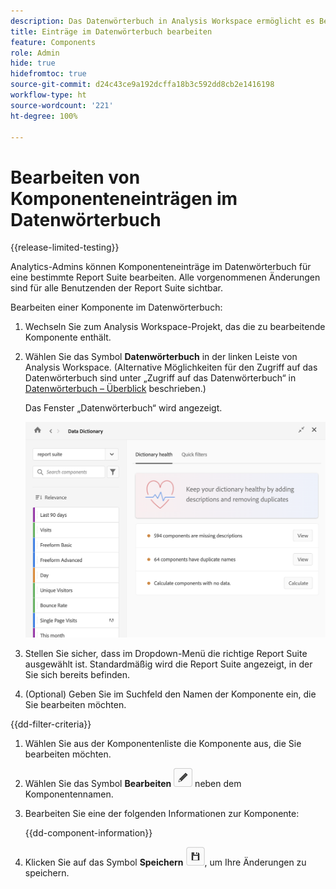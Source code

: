 ```yaml
---
description: Das Datenwörterbuch in Analysis Workspace ermöglicht es Benutzenden, die verschiedenen Komponenten in Analysis Workspace zu katalogisieren und im Auge zu behalten, einschließlich ihres Verwendungszwecks, welche genehmigt sind, welche Duplikate sind usw.
title: Einträge im Datenwörterbuch bearbeiten
feature: Components
role: Admin
hide: true
hidefromtoc: true
source-git-commit: d24c43ce9a192dcffa18b3c592dd8cb2e1416198
workflow-type: ht
source-wordcount: '221'
ht-degree: 100%

---
```


# Bearbeiten von Komponenteneinträgen im Datenwörterbuch

{{release-limited-testing}}

Analytics-Admins können Komponenteneinträge im Datenwörterbuch für eine bestimmte Report Suite bearbeiten. Alle vorgenommenen Änderungen sind für alle Benutzenden der Report Suite sichtbar.

Bearbeiten einer Komponente im Datenwörterbuch:

1. Wechseln Sie zum Analysis Workspace-Projekt, das die zu bearbeitende Komponente enthält.

1. Wählen Sie das Symbol **Datenwörterbuch** in der linken Leiste von Analysis Workspace. (Alternative Möglichkeiten für den Zugriff auf das Datenwörterbuch sind unter „Zugriff auf das Datenwörterbuch“ in [Datenwörterbuch – Überblick](/help/analyze/analysis-workspace/components/data-dictionary/data-dictionary-overview.md) beschrieben.)

   Das Fenster „Datenwörterbuch“ wird angezeigt.

   ![Adminansicht des Datenwörterbuchs](assets/data-dictionary-admin.png)

1. Stellen Sie sicher, dass im Dropdown-Menü die richtige Report Suite ausgewählt ist. Standardmäßig wird die Report Suite angezeigt, in der Sie sich bereits befinden.

1. (Optional) Geben Sie im Suchfeld den Namen der Komponente ein, die Sie bearbeiten möchten.

{{dd-filter-criteria}}

1. Wählen Sie aus der Komponentenliste die Komponente aus, die Sie bearbeiten möchten.

1. Wählen Sie das Symbol **Bearbeiten** ![Datenwörterbuch bearbeiten](assets/data-dictionary-edit-icon.png) neben dem Komponentennamen.

1. Bearbeiten Sie eine der folgenden Informationen zur Komponente:

   {{dd-component-information}}

1. Klicken Sie auf das Symbol **Speichern** ![Datenwörterbuch speichern](assets/data-dictionary-save-icon.png), um Ihre Änderungen zu speichern.
